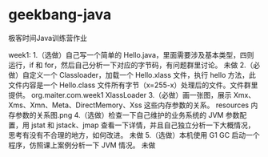 # geekbang-java
极客时间Java训练营作业

week1:
1.（选做）自己写一个简单的 Hello.java，里面需要涉及基本类型，四则运行，if 和 for，然后自己分析一下对应的字节码，有问题群里讨论。
未做
2.（必做）自定义一个 Classloader，加载一个 Hello.xlass 文件，执行 hello 方法，此文件内容是一个 Hello.class 文件所有字节（x=255-x）处理后的文件。文件群里提供。
org.maiter.com.week1 XlassLoader
3.（必做）画一张图，展示 Xmx、Xms、Xmn、Meta、DirectMemory、Xss 这些内存参数的关系。
resources 内存参数的关系图.png
4.（选做）检查一下自己维护的业务系统的 JVM 参数配置，用 jstat 和 jstack、jmap 查看一下详情，并且自己独立分析一下大概情况，思考有没有不合理的地方，如何改进。
未做
5.（选做）本机使用 G1 GC 启动一个程序，仿照课上案例分析一下 JVM 情况。
未做
